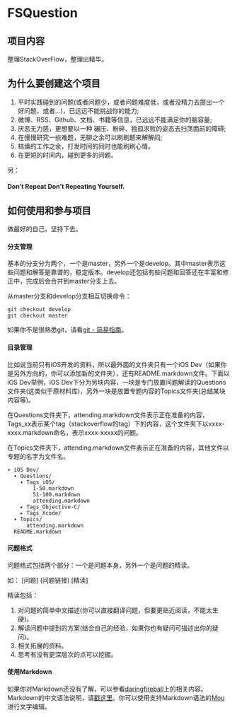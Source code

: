 >
# FSQuestion

## 项目内容

整理StackOverFlow，整理出精华。

## 为什么要创建这个项目

1. 平时实践碰到的问题(或者问题少，或者问题难度低，或者没精力去提出一个好问题，或者...)，已远远不能挑战你的能力;
2. 微博、RSS、Github、文档、书籍等信息，已远远不能满足你的脑容量;
3. 厌恶无力感，更想要以一种 碾压、粉碎、独孤求败的姿态去扫荡面前的障碍;
4. 在慢慢研究一些难题，无聊之余可以刷刷题来解解闷;
5. 枯燥的工作之余，打发时间的同时也能刷刷心情。
6. 在更短的时间内，碰到更多的问题。

另：

>
#### Don’t Repeat Don’t Repeating Yourself.



## 如何使用和参与项目

>
做最好的自己，坚持下去。

#### 分支管理

基本的分支分为两个，一个是master，另外一个是develop。其中master表示这些问题和解答是靠谱的，稳定版本。develop还包括有些问题和回答还在丰富和修正中，完成后会合并到master分支上去。

从master分支和develop分支相互切换命令：
		
	git checkout develop
	git checkout master


如果你不是很熟悉git，请看[git - 简易指南](http://rogerdudler.github.io/git-guide/index.zh.html)。

#### 目录管理

比如说当前只有iOS开发的资料，所以最外面的文件夹只有一个iOS Dev（如果你是另外方向的，你可以添加新的文件夹），还有README.markdown文件。下面以iOS Dev举例，iOS Dev下分为另块内容，一块是专门放置问题解读的Questions文件夹(这类似于原材料库)，另外一块是放置专题内容的Topics文件夹(总结某块内容等)。

在Questions文件夹下，attending.markdown文件表示正在准备的内容，Tags_xx表示某个tag（stackoverflow的tag）下的内容，这个文件夹下以xxxx-xxxx.markdown命名，表示xxxx-xxxxx的问题。

在Topics文件夹下，attending.markdown文件表示正在准备的内容，其他文件以专题的名字为文件名。

	▾ iOS Dev/
	  ▾ Questions/
	    ▾ Tags_iOS/
	        1-50.markdown
	        51-100.markdown
	        attending.markdown
	    ▸ Tags_Objective-C/
	    ▸ Tags_Xcode/
	  ▾ Topics/
	      attending.markdown
	  README.markdown
     
#### 问题格式

问题格式包括两个部分：一个是问题本身，另外一个是问题的精读。

如：
[问题] (问题链接)
[精读]
 
精读包括：

1. 对问题的简单中文描述(你可以直接翻译问题，但要更贴近阅读，不能太生硬)。
2. 解读问题中提到的方案(结合自己的经验，如果你也有疑问可描述出你的疑问)。
3. 相关拓展的资料。
4. 思考有没有更深层次的点可以挖掘。

#### 使用Markdown

如果你对Markdown还没有了解，可以参看[daringfireball](http://daringfireball.net/projects/markdown/)上的相关内容。Markdown的中文语法说明，请[戳这里](http://wowubuntu.com/markdown/)。你可以使用支持Markdown语法的[Mou](http://mouapp.com/)进行文字编辑。


